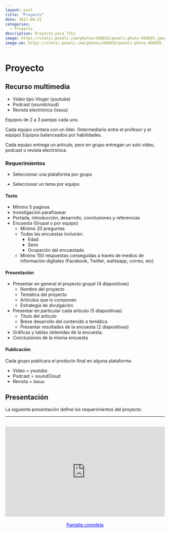 ```yaml
---
layout: post
title: "Proyecto"
date: 2017-08-21
categories:
  - Proyecto
description: Proyecto para TICs
image: https://static.pexels.com/photos/450035/pexels-photo-450035.jpeg
image-sm: https://static.pexels.com/photos/450035/pexels-photo-450035.jpeg
---
```


Proyecto
=============

## Recurso multimedia

* Video tipo Vloger (youtube)
* Podcast (soundcloud)
* Revista electrónica (issuu)

Equipos de 2 a 3 parejas cada uno.

Cada equipo contara con un líder. (Intermediario entre el profesor y el equipo)
Equipos balanceados por habilidades.

Cada equipo entrega un articulo, pero en grupo entregan un solo vídeo, podcast o revista electrónica.

### Requerimientos

* Seleccionar una plataforma por grupo

* Seleccionar un tema por equipo

#### Texto

* Mínimo 5 paginas
* Investigación parafrasear
* Portada, introducción, desarrollo, conclusiones y referencias
* Encuesta (Grupal o por equipo)
  * Mínimo 20 preguntas
  * Todas las encuestas incluirán: 
    * Edad
    * Sexo
    * Ocupación del encuestado
  * Mínimo 150 respuestas conseguidas a través de medios de información digitales (Facebook, Twitter, wahtsapp, correo, etc)

#### Presentación
* Presentar en general el proyecto grupal (4 diapositivas)
  * Nombre del proyecto
  * Temática del proyecto
  * Artículos que lo componen
  * Estrategia de divulgación
* Presentar en particular cada articulo (5 diapositivas)
  * Titulo del articulo
  * Breve desarrollo del contenido o temática
  * Presentar resultados de la encuesta (2 diapositivas)
* Gráficas y tablas obtenidas de la encuesta.
* Conclusiones de la misma encuesta

#### Publicación 

Cada grupo publicara el producto final en alguna plataforma

* Vídeo = youtube
* Podcast = soundCloud
* Revista = issuu

## Presentación

La siguiente presentación define los requerimientos del proyecto:

<hr><br>
<div style="position: relative;
            padding-bottom: 56.25%;
            height: 0;
            overflow: hidden;">
  <iframe style="position: absolute;
                  top:0;
                  left: 0;
                  width: 100%;
                  height: 100%;" id="iframe_container" frameborder="0" webkitallowfullscreen="" mozallowfullscreen="" allowfullscreen=""                   width="550" height="400" src="https://marcoc76.github.io/presentaciones/Proyecto/proyecto.html"></iframe>
</div>
<br>
<center>
<a style="color:blue;" target="_blank" href="marcoc76.github.io/presentaciones/Proyecto/proyecto.html">Pantalla completa</a>
</center>